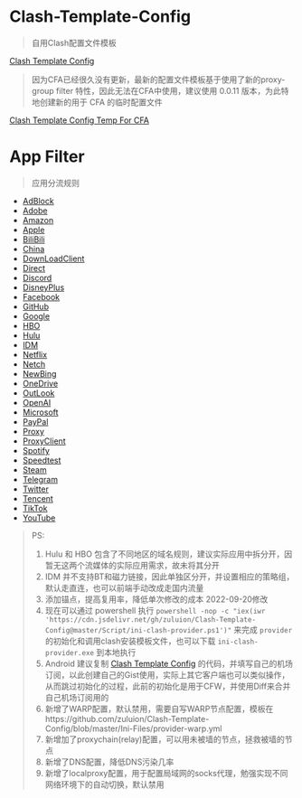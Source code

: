 # Clash-Template-Config
> 自用Clash配置文件模板

[Clash Template Config](https://cdn.jsdelivr.net/gh/zuluion/Clash-Template-Config@master/Clash-Template-Config.yml)

> 因为CFA已经很久没有更新，最新的配置文件模板基于使用了新的proxy-group filter 特性，因此无法在CFA中使用，建议使用 0.0.11 版本，为此特地创建新的用于 CFA 的临时配置文件

[Clash Template Config Temp For CFA](https://cdn.jsdelivr.net/gh/zuluion/Clash-Template-Config@master/Clash-Template-Config_temp-for-cfa.yml)

# App Filter
> 应用分流规则

+ [AdBlock](https://cdn.jsdelivr.net/gh/zuluion/Clash-Template-Config@master/Filter/AdBlock.yaml)
+ [Adobe](https://cdn.jsdelivr.net/gh/zuluion/Clash-Template-Config@master/Filter/Adobe.yaml)
+ [Amazon](https://cdn.jsdelivr.net/gh/zuluion/Clash-Template-Config@master/Filter/Amazon.yaml)
+ [Apple](https://cdn.jsdelivr.net/gh/zuluion/Clash-Template-Config@master/Filter/Apple.yaml)
+ [BiliBili](https://cdn.jsdelivr.net/gh/zuluion/Clash-Template-Config@master/Filter/Bilibili.yaml)
+ [China](https://cdn.jsdelivr.net/gh/zuluion/Clash-Template-Config@master/Filter/China.yaml)
+ [DownLoadClient](https://cdn.jsdelivr.net/gh/zuluion/Clash-Template-Config@master/Filter/DownLoadClient.yaml)
+ [Direct](https://cdn.jsdelivr.net/gh/zuluion/Clash-Template-Config@master/Filter/Direct.yaml)
+ [Discord](https://cdn.jsdelivr.net/gh/zuluion/Clash-Template-Config@master/Filter/Discord.yaml)
+ [DisneyPlus](https://cdn.jsdelivr.net/gh/zuluion/Clash-Template-Config@master/Filter/DisneyPlus.yaml)
+ [Facebook](https://cdn.jsdelivr.net/gh/zuluion/Clash-Template-Config@master/Filter/Facebook.yaml)
+ [GitHub](https://cdn.jsdelivr.net/gh/zuluion/Clash-Template-Config@master/Filter/GitHub.yaml)
+ [Google](https://cdn.jsdelivr.net/gh/zuluion/Clash-Template-Config@master/Filter/Google.yaml)
+ [HBO](https://cdn.jsdelivr.net/gh/zuluion/Clash-Template-Config@master/Filter/HBO.yaml)
+ [Hulu](https://cdn.jsdelivr.net/gh/zuluion/Clash-Template-Config@master/Filter/Hulu.yaml)
+ [IDM](https://cdn.jsdelivr.net/gh/zuluion/Clash-Template-Config@master/Filter/IDM.yaml)
+ [Netflix](https://cdn.jsdelivr.net/gh/zuluion/Clash-Template-Config@master/Filter/Netflix.yaml)
+ [Netch](https://cdn.jsdelivr.net/gh/zuluion/Clash-Template-Config@master/Filter/Netch.yaml)
+ [NewBing](https://cdn.jsdelivr.net/gh/zuluion/Clash-Template-Config@master/Filter/NewBing.yaml)
+ [OneDrive](https://cdn.jsdelivr.net/gh/zuluion/Clash-Template-Config@master/Filter/OneDrive.yaml)
+ [OutLook](https://cdn.jsdelivr.net/gh/zuluion/Clash-Template-Config@master/Filter/OutLook.yaml)
+ [OpenAI](https://cdn.jsdelivr.net/gh/zuluion/Clash-Template-Config@master/Filter/OpenAI.yaml)
+ [Microsoft](https://cdn.jsdelivr.net/gh/zuluion/Clash-Template-Config@master/Filter/Microsoft.yaml)
+ [PayPal](https://cdn.jsdelivr.net/gh/zuluion/Clash-Template-Config@master/Filter/PayPal.yaml)
+ [Proxy](https://cdn.jsdelivr.net/gh/zuluion/Clash-Template-Config@master/Filter/Proxy.yaml)
+ [ProxyClient](https://cdn.jsdelivr.net/gh/zuluion/Clash-Template-Config@master/Filter/ProxyClient.yaml)
+ [Spotify](https://cdn.jsdelivr.net/gh/zuluion/Clash-Template-Config@master/Filter/Spotify.yaml)
+ [Speedtest](https://cdn.jsdelivr.net/gh/zuluion/Clash-Template-Config@master/Filter/Speedtest.yaml)
+ [Steam](https://cdn.jsdelivr.net/gh/zuluion/Clash-Template-Config@master/Filter/Steam.yaml)
+ [Telegram](https://cdn.jsdelivr.net/gh/zuluion/Clash-Template-Config@master/Filter/Telegram.yaml)
+ [Twitter](https://cdn.jsdelivr.net/gh/zuluion/Clash-Template-Config@master/Filter/Twitter.yaml)
+ [Tencent](https://cdn.jsdelivr.net/gh/zuluion/Clash-Template-Config@master/Filter/Tencent.yaml)
+ [TikTok](https://cdn.jsdelivr.net/gh/zuluion/Clash-Template-Config@master/Filter/TikTok.yaml)
+ [YouTube](https://cdn.jsdelivr.net/gh/zuluion/Clash-Template-Config@master/Filter/YouTube.yaml)

> PS: 
> 1. Hulu 和 HBO 包含了不同地区的域名规则，建议实际应用中拆分开，因暂无这两个流媒体的实际应用需求，故未将其分开
> 2. IDM 并不支持BT和磁力链接，因此单独区分开，并设置相应的策略组，默认走直连，也可以前端手动改成走国内流量
> 3. 添加锚点，提高复用率，降低单次修改的成本 2022-09-20修改
> 4. 现在可以通过 powershell 执行 `powershell -nop -c "iex(iwr 'https://cdn.jsdelivr.net/gh/zuluion/Clash-Template-Config@master/Script/ini-clash-provider.ps1')"` 来完成 `provider` 的初始化和调用clash安装模板文件，也可以下载 `ini-clash-provider.exe` 到本地执行
> 5. Android 建议复制 [Clash Template Config](https://cdn.jsdelivr.net/gh/zuluion/Clash-Template-Config@master/Clash-Template-Config.yml) 的代码，并填写自己的机场订阅，以此创建自己的Gist使用，实际上其它客户端也可以类似操作，从而跳过初始化的过程，此前的初始化是用于CFW，并使用Diff来合并自己机场订阅用的
> 6. 新增了WARP配置，默认禁用，需要自写WARP节点配置，模板在https://github.com/zuluion/Clash-Template-Config/blob/master/Ini-Files/provider-warp.yml
> 7. 新增加了proxychain(relay)配置，可以用未被墙的节点，拯救被墙的节点
> 8. 新增了DNS配置，降低DNS污染几率
> 9. 新增了localproxy配置，用于配置局域网的socks代理，勉强实现不同网络环境下的自动切换，默认禁用
